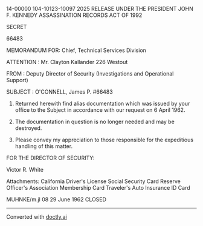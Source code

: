 14-00000
104-10123-10097
2025 RELEASE UNDER THE PRESIDENT JOHN F. KENNEDY ASSASSINATION RECORDS ACT OF 1992

SECRET

66483

MEMORANDUM FOR: Chief, Technical Services Division

ATTENTION : Mr. Clayton Kallander
226 Westout

FROM : Deputy Director of Security (Investigations and
Operational Support)

SUBJECT : O'CONNELL, James P.
#66483

1. Returned herewith find alias documentation which was issued
   by your office to the Subject in accordance with our request on 6
   April 1962.

2. The documentation in question is no longer needed and may be
   destroyed.

3. Please convey my appreciation to those responsible for the
   expeditious handling of this matter.

FOR THE DIRECTOR OF SECURITY:

Victor R. White

Attachments:
California Driver's License
Social Security Card
Reserve Officer's Association Membership Card
Traveler's Auto Insurance ID Card

MUHNKE/m.jl 08
29 June 1962
CLOSED


---
Converted with [doctly.ai](https://doctly.ai)